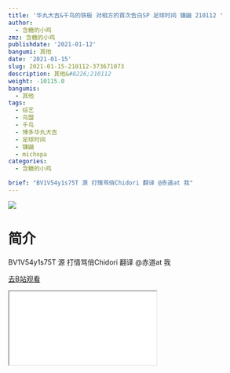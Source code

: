 ```yaml
---
title: '华丸大吉&千鸟的铁板 对相方的首次告白SP 足球时间 镰鼬 210112 '
author:
  - 含糖的小鸡
zmz: 含糖的小鸡
publishdate: '2021-01-12'
bangumi: 其他
date: '2021-01-15'
slug: 2021-01-15-210112-373671073
description: 其他&#8226;210112
weight: -10115.0
bangumis:
  - 其他
tags:
  - 综艺
  - 鸟盟
  - 千鸟
  - 博多华丸大吉
  - 足球时间
  - 镰鼬
  - michopa
categories:
  - 含糖的小鸡

brief: "BV1V54y1s75T 源 打情骂俏Chidori 翻译 @赤道at 我"
---
```

![](https://raw.githubusercontent.com/tcgriffith/owaraisite/master/static/tmpimg/3f46b3e3eb16ea99f36e085e6983343227f3eef7.jpg.480.jpg)
# 简介  
BV1V54y1s75T
源 打情骂俏Chidori
翻译 @赤道at 我  

[去B站观看](https://www.bilibili.com/video/av373671073/)
<div class ="resp-container"><iframe class="testiframe" src="//player.bilibili.com/player.html?aid=373671073"", scrolling="no", allowfullscreen="true" > </iframe></div> 
